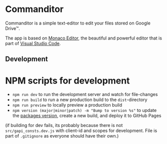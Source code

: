 # Commanditor

Commanditor is a simple text-editor to edit your files stored on Google Drive™.

The app is based on [Monaco Editor](https://github.com/microsoft/monaco-editor), the beautiful and powerful editor that is part of [Visual Studio Code](https://github.com/Microsoft/vscode).

## Development

# NPM scripts for development

- `npm run dev` to run the development server and watch for file-changes
- `npm run build` to run a new production build to the `dist`-directory
- `npm run preview` to locally preview a production build
- `npm version (major|minor|patch) -m "Bump to version %s"` to update the [packages version](https://docs.npmjs.com/cli/version), create a new build, and deploy it to GitHub Pages

(if building for dev fails, its probably because there is not `src/gapi_consts.dev.js` with client-id and scopes for development. File is part of `.gitignore` as everyone should have their own.)
